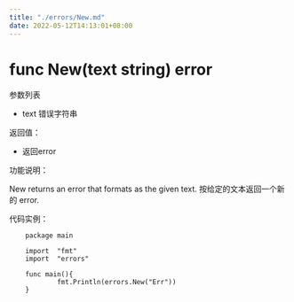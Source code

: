 ```yaml
---
title: "./errors/New.md"
date: 2022-05-12T14:13:01+08:00
---
```

# func New(text string) error

参数列表

- text 错误字符串

返回值：

- 返回error

功能说明：

New returns an error that formats as the given text.
按给定的文本返回一个新的 error.

代码实例：

        package main

        import  "fmt"
        import  "errors"

        func main(){
                fmt.Println(errors.New("Err"))
        }


